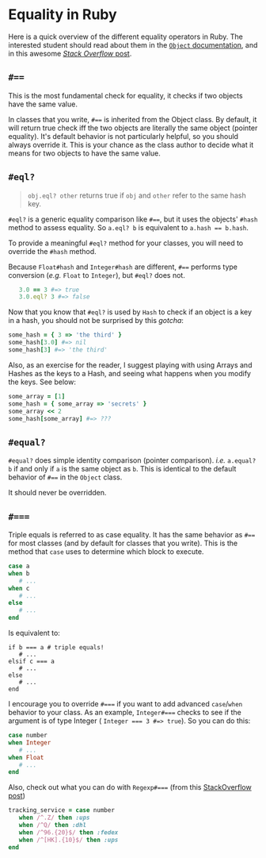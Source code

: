 # Equality in Ruby

Here is a quick overview of the different equality operators in Ruby.
The interested student should read about them in the
[`Object` documentation][object-doc], and in this awesome
[_Stack Overflow_ post][so-equality].

## `#==`

This is the most fundamental check for equality, it checks if two
objects have the same value.

In classes that you write, `#==` is inherited from the Object
class. By default, it will return true check iff the two objects are
literally the same object (pointer equality). It's default behavior is
not particularly helpful, so you should always override it. This is your
chance as the class author to decide what it means for two objects to
have the same value.


## `#eql?`
> `obj.eql? other` returns true if `obj` and `other` refer to the
> same hash key.

`#eql?` is a generic equality comparison like `#==`, but it uses the
objects' `#hash` method to assess equality. So `a.eql? b` is equivalent to
`a.hash == b.hash`.

To provide a meaningful `#eql?` method for your classes, you will need
to override the `#hash` method.

Because `Float#hash` and `Integer#hash` are different, `#==` performs
type conversion (_e.g._ `Float` to `Integer`), but `#eql?` does not.

```ruby
   3.0 == 3 #=> true
   3.0.eql? 3 #=> false
```

Now that you know that `#eql?` is used by `Hash` to check if an object
is a key in a hash, you should not be surprised by this _gotcha_:

```ruby
some_hash = { 3 => 'the third' }
some_hash[3.0] #=> nil
some_hash[3] #=> 'the third'
```

Also, as an exercise for the reader, I suggest playing with using
Arrays and Hashes as the keys to a Hash, and seeing what happens when
you modify the keys. See below:

```ruby
some_array = [1]
some_hash = { some_array => 'secrets' }
some_array << 2
some_hash[some_array] #=> ???
```

## `#equal?`

`#equal?` does simple identity comparison (pointer comparison).
_i.e._ `a.equal? b` if and only if `a` is the same object as `b`. This
is identical to the default behavior of `#==` in the `Object` class.

It should never be overridden.

## `#===`

Triple equals is referred to as case equality. It has the same
behavior as `#==` for most classes (and by default for classes that
you write). This is the method that `case` uses to determine which
block to execute.

```ruby
case a
when b
   # ...
when c
   # ...
else
   # ...
end
```

Is equivalent to:

```
if b === a # triple equals!
   # ...
elsif c === a
   # ...
else
   # ...
end
```

I encourage you to override `#===` if you want to add advanced
`case`/`when` behavior to your class.  As an example, `Integer#===`
checks to see if the argument is of type Integer ( `Integer === 3 #=>
true`). So you can do this:
```ruby
case number
when Integer
   # ...
when Float
   # ...
end
```

Also, check out what you can do with `Regexp#===` (from this
[StackOverflow post][regex-case])

```ruby
tracking_service = case number
   when /^.Z/ then :ups
   when /^Q/ then :dhl
   when /^96.{20}$/ then :fedex
   when /^[HK].{10}$/ then :ups
end
```

[so-equality]: http://stackoverflow.com/a/7157051
[object-doc]: http://ruby-doc.org/core-2.0/Object.html
[regex-case]: http://stackoverflow.com/a/1735777
